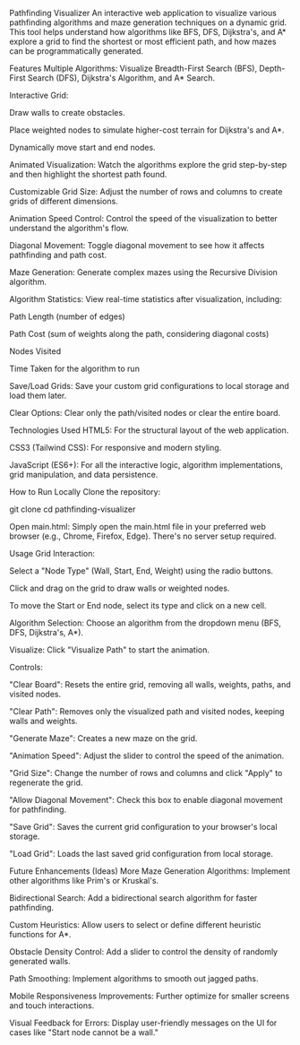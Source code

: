 Pathfinding Visualizer
An interactive web application to visualize various pathfinding algorithms and maze generation techniques on a dynamic grid. This tool helps understand how algorithms like BFS, DFS, Dijkstra's, and A* explore a grid to find the shortest or most efficient path, and how mazes can be programmatically generated.

Features
Multiple Algorithms: Visualize Breadth-First Search (BFS), Depth-First Search (DFS), Dijkstra's Algorithm, and A* Search.

Interactive Grid:

Draw walls to create obstacles.

Place weighted nodes to simulate higher-cost terrain for Dijkstra's and A*.

Dynamically move start and end nodes.

Animated Visualization: Watch the algorithms explore the grid step-by-step and then highlight the shortest path found.

Customizable Grid Size: Adjust the number of rows and columns to create grids of different dimensions.

Animation Speed Control: Control the speed of the visualization to better understand the algorithm's flow.

Diagonal Movement: Toggle diagonal movement to see how it affects pathfinding and path cost.

Maze Generation: Generate complex mazes using the Recursive Division algorithm.

Algorithm Statistics: View real-time statistics after visualization, including:

Path Length (number of edges)

Path Cost (sum of weights along the path, considering diagonal costs)

Nodes Visited

Time Taken for the algorithm to run

Save/Load Grids: Save your custom grid configurations to local storage and load them later.

Clear Options: Clear only the path/visited nodes or clear the entire board.

Technologies Used
HTML5: For the structural layout of the web application.

CSS3 (Tailwind CSS): For responsive and modern styling.

JavaScript (ES6+): For all the interactive logic, algorithm implementations, grid manipulation, and data persistence.

How to Run Locally
Clone the repository:

git clone <your-repository-url>
cd pathfinding-visualizer

Open main.html: Simply open the main.html file in your preferred web browser (e.g., Chrome, Firefox, Edge). There's no server setup required.

Usage
Grid Interaction:

Select a "Node Type" (Wall, Start, End, Weight) using the radio buttons.

Click and drag on the grid to draw walls or weighted nodes.

To move the Start or End node, select its type and click on a new cell.

Algorithm Selection: Choose an algorithm from the dropdown menu (BFS, DFS, Dijkstra's, A*).

Visualize: Click "Visualize Path" to start the animation.

Controls:

"Clear Board": Resets the entire grid, removing all walls, weights, paths, and visited nodes.

"Clear Path": Removes only the visualized path and visited nodes, keeping walls and weights.

"Generate Maze": Creates a new maze on the grid.

"Animation Speed": Adjust the slider to control the speed of the animation.

"Grid Size": Change the number of rows and columns and click "Apply" to regenerate the grid.

"Allow Diagonal Movement": Check this box to enable diagonal movement for pathfinding.

"Save Grid": Saves the current grid configuration to your browser's local storage.

"Load Grid": Loads the last saved grid configuration from local storage.

Future Enhancements (Ideas)
More Maze Generation Algorithms: Implement other algorithms like Prim's or Kruskal's.

Bidirectional Search: Add a bidirectional search algorithm for faster pathfinding.

Custom Heuristics: Allow users to select or define different heuristic functions for A*.

Obstacle Density Control: Add a slider to control the density of randomly generated walls.

Path Smoothing: Implement algorithms to smooth out jagged paths.

Mobile Responsiveness Improvements: Further optimize for smaller screens and touch interactions.

Visual Feedback for Errors: Display user-friendly messages on the UI for cases like "Start node cannot be a wall."